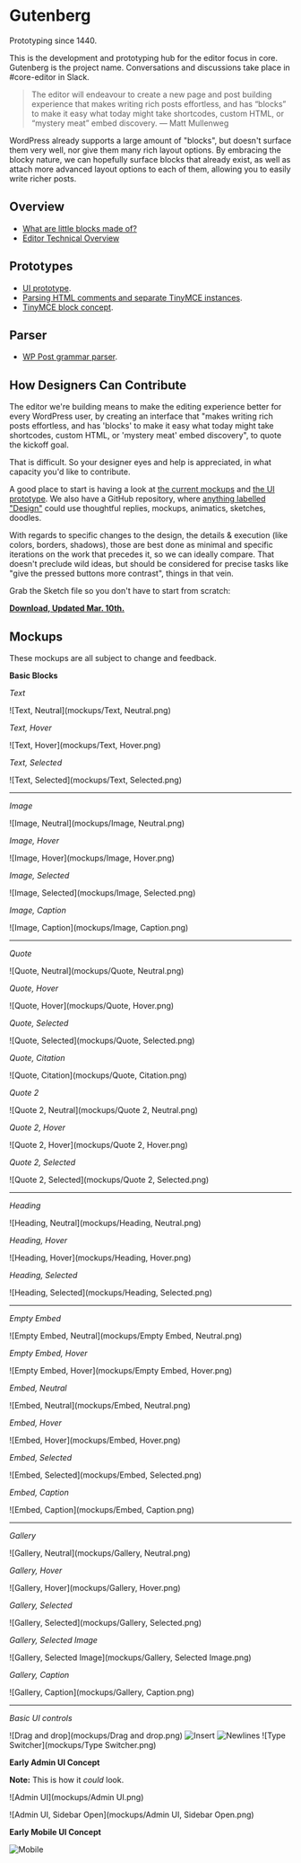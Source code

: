 # Gutenberg

Prototyping since 1440.

This is the development and prototyping hub for the editor focus in core.
Gutenberg is the project name. Conversations and discussions take place in #core-editor in Slack.

> The editor will endeavour to create a new page and post building experience that makes writing rich posts effortless, and has “blocks” to make it easy what today might take shortcodes, custom HTML, or “mystery meat” embed discovery. — Matt Mullenweg

WordPress already supports a large amount of "blocks", but doesn't surface them very well, nor give them many rich layout options. By embracing the blocky nature, we can hopefully surface blocks that already exist, as well as attach more advanced layout options to each of them, allowing you to easily write richer posts.

## Overview

- <a href="https://make.wordpress.org/design/2017/01/25/what-are-little-blocks-made-of">What are little blocks made of?</a>
- <a href="https://make.wordpress.org/core/2017/01/17/editor-technical-overview/">Editor Technical Overview</a>

## Prototypes

- <a href="https://wordpress.github.io/gutenberg/">UI prototype</a>.
- <a href="https://calypso.live/blocks?branch=try/block-parsing-extension">Parsing HTML comments and separate TinyMCE instances</a>.
- <a href="http://fiddle.tinymce.com/block/">TinyMCE block concept</a>.

## Parser

- <a href="https://github.com/Automattic/wp-post-grammar">WP Post grammar parser</a>.

## How Designers Can Contribute

The editor we're building means to make the editing experience better for every WordPress user, by creating an interface that "makes writing rich posts effortless, and has 'blocks' to make it easy what today might take shortcodes, custom HTML, or 'mystery meat' embed discovery", to quote the kickoff goal.

That is difficult. So your designer eyes and help is appreciated, in what capacity you'd like to contribute.

A good place to start is having a look at <a href="https://github.com/WordPress/gutenberg#mockups">the current mockups</a> and <a href="https://wordpress.github.io/gutenberg/">the UI prototype</a>. We also have a GitHub repository, where <a href="https://github.com/WordPress/gutenberg/issues?q=is%3Aissue+is%3Aopen+label%3ADesign">anything labelled "Design"</a> could use thoughtful replies, mockups, animatics, sketches, doodles.

With regards to specific changes to the design, the details & execution (like colors, borders, shadows), those are best done as minimal and specific iterations on the work that precedes it, so we can ideally compare. That doesn't preclude wild ideas, but should be considered for precise tasks like "give the pressed buttons more contrast", things in that vein.

Grab the Sketch file so you don't have to start from scratch:

**<a href="https://cloudup.com/cMPXM8Va2cy">Download, Updated Mar. 10th.</a>**

## Mockups

These mockups are all subject to change and feedback.

**Basic Blocks**

_Text_

![Text, Neutral](mockups/Text, Neutral.png)

_Text, Hover_

![Text, Hover](mockups/Text, Hover.png)

_Text, Selected_

![Text, Selected](mockups/Text, Selected.png)

---

_Image_

![Image, Neutral](mockups/Image, Neutral.png)

_Image, Hover_

![Image, Hover](mockups/Image, Hover.png)

_Image, Selected_

![Image, Selected](mockups/Image, Selected.png)

_Image, Caption_

![Image, Caption](mockups/Image, Caption.png)

---

_Quote_

![Quote, Neutral](mockups/Quote, Neutral.png)

_Quote, Hover_

![Quote, Hover](mockups/Quote, Hover.png)

_Quote, Selected_

![Quote, Selected](mockups/Quote, Selected.png)

_Quote, Citation_

![Quote, Citation](mockups/Quote, Citation.png)

_Quote 2_

![Quote 2, Neutral](mockups/Quote 2, Neutral.png)

_Quote 2, Hover_

![Quote 2, Hover](mockups/Quote 2, Hover.png)

_Quote 2, Selected_

![Quote 2, Selected](mockups/Quote 2, Selected.png)

---

_Heading_

![Heading, Neutral](mockups/Heading, Neutral.png)

_Heading, Hover_

![Heading, Hover](mockups/Heading, Hover.png)

_Heading, Selected_

![Heading, Selected](mockups/Heading, Selected.png)

---

_Empty Embed_

![Empty Embed, Neutral](mockups/Empty Embed, Neutral.png)

_Empty Embed, Hover_

![Empty Embed, Hover](mockups/Empty Embed, Hover.png)

_Embed, Neutral_

![Embed, Neutral](mockups/Embed, Neutral.png)

_Embed, Hover_

![Embed, Hover](mockups/Embed, Hover.png)

_Embed, Selected_

![Embed, Selected](mockups/Embed, Selected.png)

_Embed, Caption_

![Embed, Caption](mockups/Embed, Caption.png)

---

_Gallery_

![Gallery, Neutral](mockups/Gallery, Neutral.png)

_Gallery, Hover_

![Gallery, Hover](mockups/Gallery, Hover.png)

_Gallery, Selected_

![Gallery, Selected](mockups/Gallery, Selected.png)

_Gallery, Selected Image_

![Gallery, Selected Image](mockups/Gallery, Selected Image.png)

_Gallery, Caption_

![Gallery, Caption](mockups/Gallery, Caption.png)

---

_Basic UI controls_

![Drag and drop](mockups/Drag and drop.png)
![Insert](mockups/Insert.png)
![Newlines](mockups/Newlines.png)
![Type Switcher](mockups/Type Switcher.png)

**Early Admin UI Concept**

**Note:** This is how it _could_ look.

![Admin UI](mockups/Admin UI.png)

![Admin UI, Sidebar Open](mockups/Admin UI, Sidebar Open.png)

**Early Mobile UI Concept**

![Mobile](mockups/Mobile.png)
